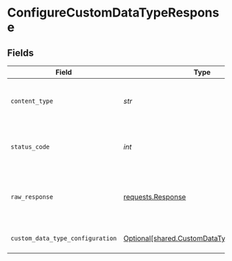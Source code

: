 # ConfigureCustomDataTypeResponse


## Fields

| Field                                                                                                                                                                                                                                                                                                                                                                                      | Type                                                                                                                                                                                                                                                                                                                                                                                       | Required                                                                                                                                                                                                                                                                                                                                                                                   | Description                                                                                                                                                                                                                                                                                                                                                                                | Example                                                                                                                                                                                                                                                                                                                                                                                    |
| ------------------------------------------------------------------------------------------------------------------------------------------------------------------------------------------------------------------------------------------------------------------------------------------------------------------------------------------------------------------------------------------ | ------------------------------------------------------------------------------------------------------------------------------------------------------------------------------------------------------------------------------------------------------------------------------------------------------------------------------------------------------------------------------------------ | ------------------------------------------------------------------------------------------------------------------------------------------------------------------------------------------------------------------------------------------------------------------------------------------------------------------------------------------------------------------------------------------ | ------------------------------------------------------------------------------------------------------------------------------------------------------------------------------------------------------------------------------------------------------------------------------------------------------------------------------------------------------------------------------------------ | ------------------------------------------------------------------------------------------------------------------------------------------------------------------------------------------------------------------------------------------------------------------------------------------------------------------------------------------------------------------------------------------ |
| `content_type`                                                                                                                                                                                                                                                                                                                                                                             | *str*                                                                                                                                                                                                                                                                                                                                                                                      | :heavy_check_mark:                                                                                                                                                                                                                                                                                                                                                                         | HTTP response content type for this operation                                                                                                                                                                                                                                                                                                                                              |                                                                                                                                                                                                                                                                                                                                                                                            |
| `status_code`                                                                                                                                                                                                                                                                                                                                                                              | *int*                                                                                                                                                                                                                                                                                                                                                                                      | :heavy_check_mark:                                                                                                                                                                                                                                                                                                                                                                         | HTTP response status code for this operation                                                                                                                                                                                                                                                                                                                                               |                                                                                                                                                                                                                                                                                                                                                                                            |
| `raw_response`                                                                                                                                                                                                                                                                                                                                                                             | [requests.Response](https://requests.readthedocs.io/en/latest/api/#requests.Response)                                                                                                                                                                                                                                                                                                      | :heavy_check_mark:                                                                                                                                                                                                                                                                                                                                                                         | Raw HTTP response; suitable for custom response parsing                                                                                                                                                                                                                                                                                                                                    |                                                                                                                                                                                                                                                                                                                                                                                            |
| `custom_data_type_configuration`                                                                                                                                                                                                                                                                                                                                                           | [Optional[shared.CustomDataTypeConfiguration]](../../models/shared/customdatatypeconfiguration.md)                                                                                                                                                                                                                                                                                         | :heavy_minus_sign:                                                                                                                                                                                                                                                                                                                                                                         | OK                                                                                                                                                                                                                                                                                                                                                                                         | {"dataSource":"api/purchaseOrders?$filter=currencyCode eq 'NOK'","requiredData":{"currencyCode":"$[*].currencyCode","id":"$[*].id","number":"$[*].number","orderDate":"$[*].orderDate","totalAmountExcludingTax":"$[*].totalAmountExcludingTax","totalTaxAmount":"$[*].totalTaxAmount","vendorName":"$[*].number"},"keyBy":["$[*].id"],"sourceModifiedDate":["$[*].lastModifiedDateTime"]} |